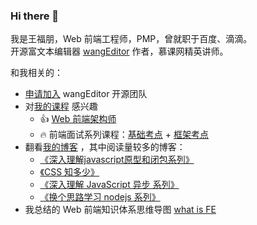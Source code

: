 ### Hi there 👋

我是王福朋，Web 前端工程师，PMP，曾就职于百度、滴滴。<br>
开源富文本编辑器 [wangEditor](https://www.wangeditor.com/) 作者，慕课网精英讲师。

和我相关的：

- [申请加入](https://doc.wangeditor.com/#%E5%BC%80%E5%8F%91%E4%BA%BA%E5%91%98) wangEditor 开源团队
- 对[我的课程](http://www.imooc.com/t/4427201) 感兴趣
  - 👍 [Web 前端架构师](https://class.imooc.com/sale/fearchitect)
  - 🔥 前端面试系列课程：[基础考点](https://coding.imooc.com/class/400.html) + [框架考点](https://coding.imooc.com/class/419.html)
- 翻看[我的博客](https://juejin.cn/user/1714893868765373) ，其中阅读量较多的博客：
  - [《深入理解javascript原型和闭包系列》](https://www.cnblogs.com/wangfupeng1988/p/4001284.html)
  - [《CSS 知多少》](https://www.cnblogs.com/wangfupeng1988/p/4325007.html)
  - [《深入理解 JavaScript 异步 系列》](https://github.com/wangfupeng1988/js-async-tutorial)
  - [《换个思路学习 nodejs 系列》](https://github.com/wangfupeng1988/node-tutorial)
- 我总结的 Web 前端知识体系思维导图 [what is FE](https://what-is-fe.gitee.io/)
